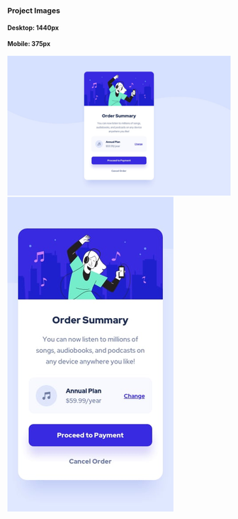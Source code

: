 ### Project Images
#### Desktop: 1440px
#### Mobile: 375px

![](https://github.com/halildemr/frontendmentor.io/blob/main/newbie/orderSummaryComponent/design/desktop-design.jpg)
![](https://github.com/halildemr/frontendmentor.io/blob/main/newbie/orderSummaryComponent/design/mobile-design.jpg)
